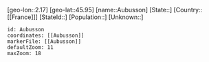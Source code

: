 ﻿---
location: [45.95,2.17]
mapzoom: [7,12] 
mapmarker: city 
type: City
tags:
- geo/City


SpocWebEntityId: 28920
isDeleted: false
confidential: public

---
[geo-lon::2.17]
[geo-lat::45.95]
[name::Aubusson]
[State::]
[Country::[[France]]]
[StateId::]
[Population::]
[Unknown::]


```leaflet
id: Aubusson
coordinates: [[Aubusson]]
markerFile: [[Aubusson]]
defaultZoom: 11 
maxZoom: 18
```
